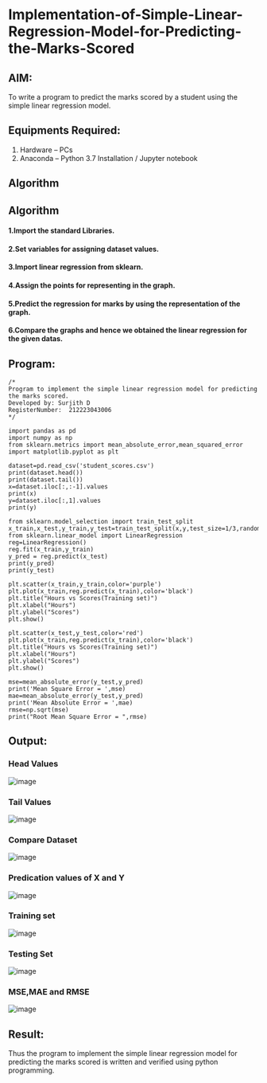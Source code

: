 # Implementation-of-Simple-Linear-Regression-Model-for-Predicting-the-Marks-Scored

## AIM:
To write a program to predict the marks scored by a student using the simple linear regression model.

## Equipments Required:
1. Hardware – PCs
2. Anaconda – Python 3.7 Installation / Jupyter notebook

## Algorithm
## Algorithm
#### 1.Import the standard Libraries. 
#### 2.Set variables for assigning dataset values. 
#### 3.Import linear regression from sklearn. 
#### 4.Assign the points for representing in the graph. 
#### 5.Predict the regression for marks by using the representation of the graph. 
#### 6.Compare the graphs and hence we obtained the linear regression for the given datas.

## Program:
```
/*
Program to implement the simple linear regression model for predicting the marks scored.
Developed by: Surjith D
RegisterNumber:  212223043006
*/
```
```
import pandas as pd
import numpy as np
from sklearn.metrics import mean_absolute_error,mean_squared_error
import matplotlib.pyplot as plt

dataset=pd.read_csv('student_scores.csv')
print(dataset.head())
print(dataset.tail())
x=dataset.iloc[:,:-1].values
print(x)
y=dataset.iloc[:,1].values
print(y)

from sklearn.model_selection import train_test_split
x_train,x_test,y_train,y_test=train_test_split(x,y,test_size=1/3,random_state=0)
from sklearn.linear_model import LinearRegression
reg=LinearRegression()
reg.fit(x_train,y_train)
y_pred = reg.predict(x_test)
print(y_pred)
print(y_test)

plt.scatter(x_train,y_train,color='purple')
plt.plot(x_train,reg.predict(x_train),color='black')
plt.title("Hours vs Scores(Training set)")
plt.xlabel("Hours")
plt.ylabel("Scores")
plt.show()

plt.scatter(x_test,y_test,color='red')
plt.plot(x_train,reg.predict(x_train),color='black')
plt.title("Hours vs Scores(Training set)")
plt.xlabel("Hours")
plt.ylabel("Scores")
plt.show()

mse=mean_absolute_error(y_test,y_pred)
print('Mean Square Error = ',mse)
mae=mean_absolute_error(y_test,y_pred)
print('Mean Absolute Error = ',mae)
rmse=np.sqrt(mse)
print("Root Mean Square Error = ",rmse)
```

## Output:

### Head Values
![image](https://github.com/user-attachments/assets/77c527c1-c491-4738-a244-dee93321c2b5)


### Tail Values
![image](https://github.com/user-attachments/assets/79f6d751-971f-4da1-b198-66b4926c5987)

### Compare Dataset 
![image](https://github.com/user-attachments/assets/c3d1f4f0-a1a4-4f5a-8667-cfa6a62c43bb)

### Predication values of X and Y
![image](https://github.com/user-attachments/assets/d6ed6a22-53cc-4dd9-aa43-25253cb17a14)


### Training set
![image](https://github.com/user-attachments/assets/4b1707fc-9c42-4053-bb22-b66076c24644)

### Testing Set
![image](https://github.com/user-attachments/assets/e161ca91-06ba-45c5-874e-558861b18988)

### MSE,MAE and RMSE
![image](https://github.com/user-attachments/assets/6249d2c9-fb04-453f-91ab-dd4f4acf6f1a)

## Result:
Thus the program to implement the simple linear regression model for predicting the marks scored is written and verified using python programming.
